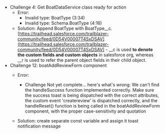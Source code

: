 - Challenge 4:  Get BoatDataService class ready for action
    -   Error:
        -   Invalid type: BoatType (3:34)
        -   Invalid type: Schema.BoatType (4:16)
    -   Solution: Append BoatType with BoatType__c. [https://trailhead.salesforce.com/trailblazer-community/feed/0D54V00007T4SxDSAV](https://trailhead.salesforce.com/trailblazer-community/feed/0D54V00007T4SxDSAV)
	        -   __c is used **to denote the custom fields and custom objects** in salesforce org, whereas __r is used to refer the parent object fields in their child object.
- Challenge 12: boatAddReviewForm component
	- Error:
		- Challenge Not yet complete... here's what's wrong: We can't find the handleSuccess function implemented correctly. Make sure the success toast is being dispatched with the correct attributes, the custom event 'createreview' is dispatched correctly, and the handleReset() function is being called in the boatAddReviewForm component, with the proper case-sensitivity and quotation
    
	-   Solution: create separate const variable and assign it toast notification message